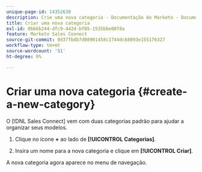 ```yaml
---
unique-page-id: 14352638
description: Crie uma nova categoria - Documentação do Marketo - Documentação do produto
title: Criar uma nova categoria
exl-id: 0bb6b244-dfc9-442d-bf85-1535bbe00f8a
feature: Marketo Sales Connect
source-git-commit: 0d37fbdb7d08901458c1744dc68893e155176327
workflow-type: tm+mt
source-wordcount: '51'
ht-degree: 0%

---
```


# Criar uma nova categoria {#create-a-new-category}

O [!DNL Sales Connect] vem com duas categorias padrão para ajudar a organizar seus modelos.

1. Clique no ícone **+** ao lado de **[!UICONTROL Categorias]**.

1. Insira um nome para a nova categoria e clique em **[!UICONTROL Criar]**.

A nova categoria agora aparece no menu de navegação.
